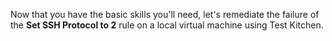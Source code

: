 Now that you have the basic skills you'll need, let's remediate the failure of the **Set SSH Protocol to 2** rule on a local virtual machine using Test Kitchen.